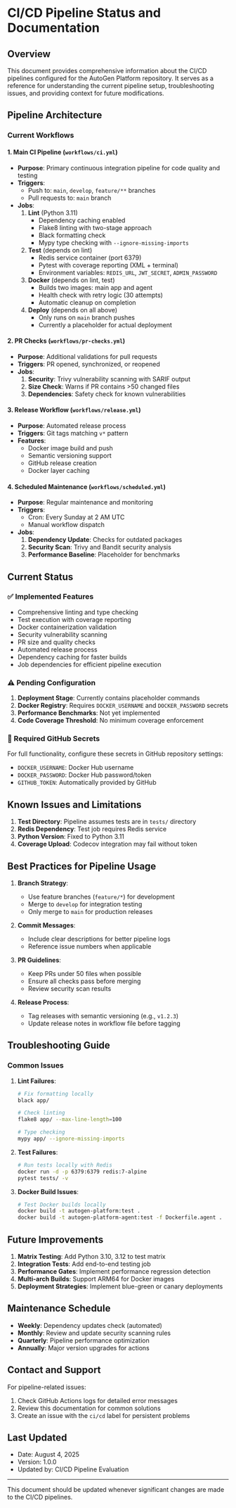 # CI/CD Pipeline Status and Documentation

## Overview
This document provides comprehensive information about the CI/CD pipelines configured for the AutoGen Platform repository. It serves as a reference for understanding the current pipeline setup, troubleshooting issues, and providing context for future modifications.

## Pipeline Architecture

### Current Workflows

#### 1. Main CI Pipeline (`workflows/ci.yml`)
- **Purpose**: Primary continuous integration pipeline for code quality and testing
- **Triggers**: 
  - Push to: `main`, `develop`, `feature/**` branches
  - Pull requests to: `main` branch
- **Jobs**:
  1. **Lint** (Python 3.11)
     - Dependency caching enabled
     - Flake8 linting with two-stage approach
     - Black formatting check
     - Mypy type checking with `--ignore-missing-imports`
  2. **Test** (depends on lint)
     - Redis service container (port 6379)
     - Pytest with coverage reporting (XML + terminal)
     - Environment variables: `REDIS_URL`, `JWT_SECRET`, `ADMIN_PASSWORD`
  3. **Docker** (depends on lint, test)
     - Builds two images: main app and agent
     - Health check with retry logic (30 attempts)
     - Automatic cleanup on completion
  4. **Deploy** (depends on all above)
     - Only runs on `main` branch pushes
     - Currently a placeholder for actual deployment

#### 2. PR Checks (`workflows/pr-checks.yml`)
- **Purpose**: Additional validations for pull requests
- **Triggers**: PR opened, synchronized, or reopened
- **Jobs**:
  1. **Security**: Trivy vulnerability scanning with SARIF output
  2. **Size Check**: Warns if PR contains >50 changed files
  3. **Dependencies**: Safety check for known vulnerabilities

#### 3. Release Workflow (`workflows/release.yml`)
- **Purpose**: Automated release process
- **Triggers**: Git tags matching `v*` pattern
- **Features**:
  - Docker image build and push
  - Semantic versioning support
  - GitHub release creation
  - Docker layer caching

#### 4. Scheduled Maintenance (`workflows/scheduled.yml`)
- **Purpose**: Regular maintenance and monitoring
- **Triggers**: 
  - Cron: Every Sunday at 2 AM UTC
  - Manual workflow dispatch
- **Jobs**:
  1. **Dependency Update**: Checks for outdated packages
  2. **Security Scan**: Trivy and Bandit security analysis
  3. **Performance Baseline**: Placeholder for benchmarks

## Current Status

### ✅ Implemented Features
- Comprehensive linting and type checking
- Test execution with coverage reporting
- Docker containerization validation
- Security vulnerability scanning
- PR size and quality checks
- Automated release process
- Dependency caching for faster builds
- Job dependencies for efficient pipeline execution

### ⚠️ Pending Configuration
1. **Deployment Stage**: Currently contains placeholder commands
2. **Docker Registry**: Requires `DOCKER_USERNAME` and `DOCKER_PASSWORD` secrets
3. **Performance Benchmarks**: Not yet implemented
4. **Code Coverage Threshold**: No minimum coverage enforcement

### 🔧 Required GitHub Secrets
For full functionality, configure these secrets in GitHub repository settings:
- `DOCKER_USERNAME`: Docker Hub username
- `DOCKER_PASSWORD`: Docker Hub password/token
- `GITHUB_TOKEN`: Automatically provided by GitHub

## Known Issues and Limitations

1. **Test Directory**: Pipeline assumes tests are in `tests/` directory
2. **Redis Dependency**: Test job requires Redis service
3. **Python Version**: Fixed to Python 3.11
4. **Coverage Upload**: Codecov integration may fail without token

## Best Practices for Pipeline Usage

1. **Branch Strategy**:
   - Use feature branches (`feature/*`) for development
   - Merge to `develop` for integration testing
   - Only merge to `main` for production releases

2. **Commit Messages**:
   - Include clear descriptions for better pipeline logs
   - Reference issue numbers when applicable

3. **PR Guidelines**:
   - Keep PRs under 50 files when possible
   - Ensure all checks pass before merging
   - Review security scan results

4. **Release Process**:
   - Tag releases with semantic versioning (e.g., `v1.2.3`)
   - Update release notes in workflow file before tagging

## Troubleshooting Guide

### Common Issues

1. **Lint Failures**:
   ```bash
   # Fix formatting locally
   black app/
   
   # Check linting
   flake8 app/ --max-line-length=100
   
   # Type checking
   mypy app/ --ignore-missing-imports
   ```

2. **Test Failures**:
   ```bash
   # Run tests locally with Redis
   docker run -d -p 6379:6379 redis:7-alpine
   pytest tests/ -v
   ```

3. **Docker Build Issues**:
   ```bash
   # Test Docker builds locally
   docker build -t autogen-platform:test .
   docker build -t autogen-platform-agent:test -f Dockerfile.agent .
   ```

## Future Improvements

1. **Matrix Testing**: Add Python 3.10, 3.12 to test matrix
2. **Integration Tests**: Add end-to-end testing job
3. **Performance Gates**: Implement performance regression detection
4. **Multi-arch Builds**: Support ARM64 for Docker images
5. **Deployment Strategies**: Implement blue-green or canary deployments

## Maintenance Schedule

- **Weekly**: Dependency updates check (automated)
- **Monthly**: Review and update security scanning rules
- **Quarterly**: Pipeline performance optimization
- **Annually**: Major version upgrades for actions

## Contact and Support

For pipeline-related issues:
1. Check GitHub Actions logs for detailed error messages
2. Review this documentation for common solutions
3. Create an issue with the `ci/cd` label for persistent problems

## Last Updated
- Date: August 4, 2025
- Version: 1.0.0
- Updated by: CI/CD Pipeline Evaluation

---

This document should be updated whenever significant changes are made to the CI/CD pipelines.
